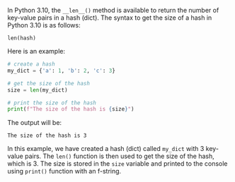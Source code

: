 In Python 3.10, the `__len__()` method is available to return the number of key-value pairs in a hash (dict). The syntax to get the size of a hash in Python 3.10 is as follows:

```
len(hash)
```

Here is an example:

```python
# create a hash
my_dict = {'a': 1, 'b': 2, 'c': 3}

# get the size of the hash
size = len(my_dict)

# print the size of the hash
print(f"The size of the hash is {size}")
```

The output will be:

```
The size of the hash is 3
```

In this example, we have created a hash (dict) called `my_dict` with 3 key-value pairs. The `len()` function is then used to get the size of the hash, which is 3. The size is stored in the `size` variable and printed to the console using `print()` function with an f-string.
